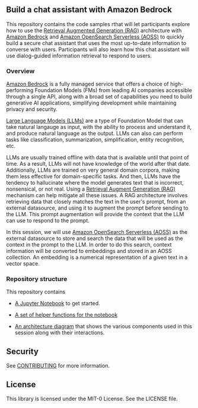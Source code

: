 ## Build a chat assistant with Amazon Bedrock

This repository contains the code samples rthat will let participants explore how to use the [Retrieval Augmented Generation (RAG)](https://docs.aws.amazon.com/sagemaker/latest/dg/jumpstart-foundation-models-customize-rag.html) architecture with [Amazon Bedrock](https://aws.amazon.com/bedrock/) and [Amazon OpenSearch Serverless (AOSS)](https://aws.amazon.com/opensearch-service/features/serverless/) to quickly build a secure chat assistant that uses the most up-to-date information to converse with users. Participants will also learn how this chat assistant will use dialog-guided information retrieval to respond to users.

### Overview

[Amazon Bedrock](https://aws.amazon.com/bedrock/) is a fully managed service that offers a choice of high-performing Foundation Models (FMs) from leading AI companies accessible through a single API, along with a broad set of capabilities you need to build generative AI applications, simplifying development while maintaining privacy and security.

[Large Language Models (LLMs)](https://en.wikipedia.org/wiki/Large_language_model) are a type of Foundation Model that can take natural langauge as input, with the ability to process and understand it, and produce natural language as the output. LLMs can also can perform tasks like classification, summarization, simplification, entity recognition, etc.

LLMs are usually trained offline with data that is available until that point of time. As a result, LLMs will not have knowledge of the world after that date. Additionally, LLMs are trained on very general domain corpora, making them less effective for domain-specific tasks. And then, LLMs have the tendency to hallucinate where the model generates text that is incorrect, nonsensical, or not real. Using a [Retrieval Augment Generation (RAG)](https://docs.aws.amazon.com/sagemaker/latest/dg/jumpstart-foundation-models-customize-rag.html) mechanism can help mitigate all these issues. A RAG architecture involves retrieving data that closely matches the text in the user's prompt, from an external datasource, and using it to augment the prompt before sending to the LLM. This prompt augmentation will provide the context that the LLM can use to respond to the prompt.

In this session, we will use [Amazon OpenSearch Serverless (AOSS)](https://aws.amazon.com/opensearch-service/features/serverless/) as the external datasource to store and search the data that will be used as the context in the prompt to the LLM. In order to do this search, context information will be converted to embeddings and stored in an AOSS collection. An embedding is a numerical representation of a given text in a vector space.

### Repository structure

This repository contains

* [A Jupyter Notebook](https://github.com/aws-samples/reinvent2023-aim-329/blob/main/notebooks/aim329.ipynb) to get started.

* [A set of helper functions for the notebook](https://github.com/aws-samples/reinvent2023-aim-329/blob/main/notebooks/scripts/helper_functions.py)

* [An architecture diagram](https://github.com/aws-samples/reinvent2023-aim-329/blob/main/notebooks/images/architecture.png) that shows the various components used in this session along with their interactions.

## Security

See [CONTRIBUTING](CONTRIBUTING.md#security-issue-notifications) for more information.

## License

This library is licensed under the MIT-0 License. See the LICENSE file.
